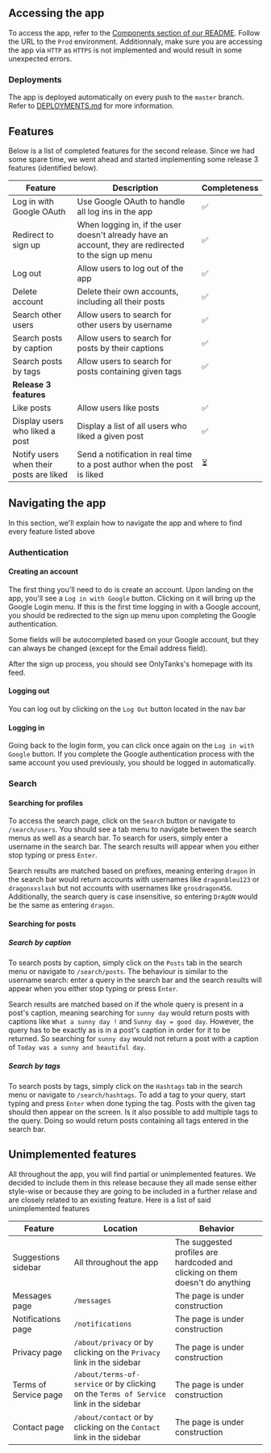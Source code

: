 ## Accessing the app

To access the app, refer to the [Components section of our README](./README.md#-components). Follow the URL to the `Prod` environment. Additionnaly, make sure you are accessing the app via `HTTP` as `HTTPS` is not implemented and would result in some unexpected errors.

### Deployments

The app is deployed automatically on every push to the `master` branch. Refer to [DEPLOYMENTS.md](./DEPLOYMENTS.md) for more information.

## Features

Below is a list of completed features for the second release. Since we had some spare time, we went ahead and started implementing some release 3 features (identified below).

| Feature                                 | Description                                                                                           | Completeness |
| --------------------------------------- | ----------------------------------------------------------------------------------------------------- | ------------ |
| Log in with Google OAuth                | Use Google OAuth to handle all log ins in the app                                                     | ✅           |
| Redirect to sign up                     | When logging in, if the user doesn't already have an account, they are redirected to the sign up menu | ✅           |
| Log out                                 | Allow users to log out of the app                                                                     | ✅           |
| Delete account                          | Delete their own accounts, including all their posts                                                  | ✅           |
| Search other users                      | Allow users to search for other users by username                                                     | ✅           |
| Search posts by caption                 | Allow users to search for posts by their captions                                                     | ✅           |
| Search posts by tags                    | Allow users to search for posts containing given tags                                                 | ✅           |
| **Release 3 features**                  |                                                                                                       |              |
| Like posts                              | Allow users like posts                                                                                | ✅           |
| Display users who liked a post          | Display a list of all users who liked a given post                                                    | ✅           |
| Notify users when their posts are liked | Send a notification in real time to a post author when the post is liked                              | ⏳           |

## Navigating the app

In this section, we'll explain how to navigate the app and where to find every feature listed above

### Authentication

#### Creating an account

The first thing you'll need to do is create an account. Upon landing on the app, you'll see a `Log in with Google` button. Clicking on it will bring up the Google Login menu. If this is the first time logging in with a Google account, you should be redirected to the sign up menu upon completing the Google authentication.

Some fields will be autocompleted based on your Google account, but they can always be changed (except for the Email address field).

After the sign up process, you should see OnlyTanks's homepage with its feed.

#### Logging out

You can log out by clicking on the `Log Out` button located in the nav bar

#### Logging in

Going back to the login form, you can click once again on the `Log in with Google` button. If you complete the Google authentication process with the same account you used previously, you should be logged in automatically.

### Search

#### Searching for profiles

To access the search page, click on the `Search` button or navigate to `/search/users`. You should see a tab menu to navigate between the search menus as well as a search bar. To search for users, simply enter a username in the search bar. The search results will appear when you either stop typing or press `Enter`.

Search results are matched based on prefixes, meaning entering `dragon` in the search bar would return accounts with usernames like `dragonbleu123` or `dragonxxslash` but not accounts with usernames like `grosdragon456`. Additionally, the search query is case insensitive, so entering `DrAgON` would be the same as entering `dragon`.

#### Searching for posts

##### Search by caption

To search posts by caption, simply click on the `Posts` tab in the search menu or navigate to `/search/posts`. The behaviour is similar to the username search: enter a query in the search bar and the search results will appear when you either stop typing or press `Enter`.

Search results are matched based on if the whole query is present in a post's caption, meaning searching for `sunny day` would return posts with captions like `What a sunny day !` and `Sunny day = good day`. However, the query has to be exactly as is in a post's caption in order for it to be returned. So searching for `sunny day` would not return a post with a caption of `Today was a sunny and beautiful day`.

##### Search by tags

To search posts by tags, simply click on the `Hashtags` tab in the search menu or navigate to `/search/hashtags`. To add a tag to your query, start typing and press `Enter` when done typing the tag. Posts with the given tag should then appear on the screen. Is it also possible to add multiple tags to the query. Doing so would return posts containing all tags entered in the search bar.

## Unimplemented features

All throughout the app, you will find partial or unimplemented features. We decided to include them in this release because they all made sense either style-wise or because they are going to be included in a further relase and are closely related to an existing feature. Here is a list of said unimplemented features

| Feature               | Location                                                                               | Behavior                                                                      |
| --------------------- | -------------------------------------------------------------------------------------- | ----------------------------------------------------------------------------- |
| Suggestions sidebar   | All throughout the app                                                                 | The suggested profiles are hardcoded and clicking on them doesn't do anything |
| Messages page         | `/messages`                                                                            | The page is under construction                                                |
| Notifications page    | `/notifications`                                                                       | The page is under construction                                                |
| Privacy page          | `/about/privacy` or by clicking on the `Privacy` link in the sidebar                   | The page is under construction                                                |
| Terms of Service page | `/about/terms-of-service` or by clicking on the `Terms of Service` link in the sidebar | The page is under construction                                                |
| Contact page          | `/about/contact` or by clicking on the `Contact` link in the sidebar                   | The page is under construction                                                |
